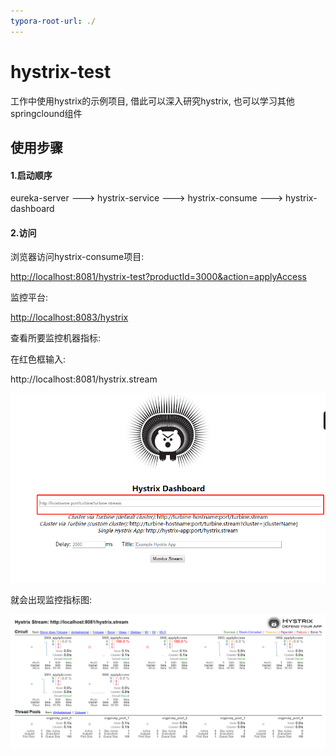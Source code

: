 ```yaml
---
typora-root-url: ./
---
```


# hystrix-test
工作中使用hystrix的示例项目, 借此可以深入研究hystrix, 也可以学习其他springclound组件

## 使用步骤

#### 1.启动顺序

eureka-server ---> hystrix-service ---> hystrix-consume ---> hystrix-dashboard

#### 2.访问

浏览器访问hystrix-consume项目:

<http://localhost:8081/hystrix-test?productId=3000&action=applyAccess>

监控平台:

<http://localhost:8083/hystrix>

查看所要监控机器指标:

在红色框输入:

http://localhost:8081/hystrix.stream

![微信截图_20190714202929](/微信截图_20190714202929.png)

就会出现监控指标图:

![微信截图_20190714203151](/微信截图_20190714203151.png)
